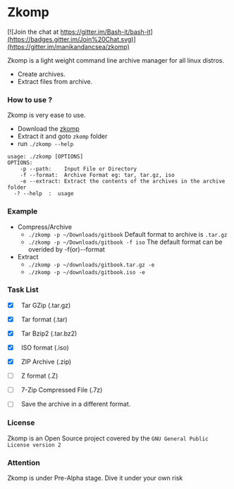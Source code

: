 # Zkomp
[![Join the chat at https://gitter.im/Bash-it/bash-it](https://badges.gitter.im/Join%20Chat.svg)](https://gitter.im/manikandancsea/zkomp)

Zkomp is a light weight command line archive manager for all linux distros.

  - Create archives.
  - Extract files from archive.

### How to use ?

Zkomp is very ease to use. 

- Download the [zkomp](https://github.com/manikandancsea/zkomp/archive/master.zip)
- Extract it and goto `zkomp` folder 
- run `./zkomp --help`

```
usage: ./zkomp [OPTIONS]    
OPTIONS:   
	-p --path:    Input File or Directory   
	-f --format:  Archive Format eg: tar, tar.gz, iso  
	-e --extract: Extract the contents of the archives in the archive folder  
  -? --help  :  usage 
```

### Example

- Compress/Archive
  - `./zkomp -p ~/Downloads/gitbook`  Default format to archive is `.tar.gz`
  - `./zkomp -p ~/Downloads/gitbook -f iso` The default format can be overided by -f(or)--format
- Extract
  - `./zkomp -p ~/downloads/gitbook.tar.gz -e` <br/>
  - `./zkomp -p ~/downloads/gitbook.iso -e`

### Task List
    
- [x] &nbsp; Tar GZip (.tar.gz)              
- [x] &nbsp; Tar format (.tar)
- [x] &nbsp; Tar Bzip2 (.tar.bz2)
- [x] &nbsp; ISO format (.iso)
- [x] &nbsp; ZIP Archive (.zip)
- [ ] &nbsp; Z format (.Z)
- [ ] &nbsp; 7-Zip Compressed File (.7z)
- [ ] &nbsp; Save the archive in a different format.  


### License

Zkomp is an Open Source project covered by the `GNU General Public License version 2`

### Attention

Zkomp is under Pre-Alpha stage. Dive it under your own risk